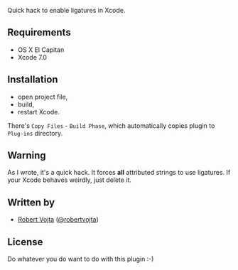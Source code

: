 Quick hack to enable ligatures in Xcode.

## Requirements

- OS X El Capitan
- Xcode 7.0

## Installation

* open project file,
* build,
* restart Xcode.

There's `Copy Files` - `Build Phase`, which automatically copies plugin to `Plug-ins` directory.

## Warning

As I wrote, it's a quick hack. It forces **all** attributed strings to use ligatures. If your Xcode
behaves weirdly, just delete it.

## Written by

- [Robert Vojta](http://github.com/robertvojta) ([@robertvojta](https://twitter.com/robertvojta))

## License

Do whatever you do want to do with this plugin :-)


